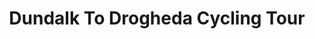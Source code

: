 ---
title: "Dundalk To Drogheda Cycling Tour"
address: "Dundalk, Louth"
tel: "+353 (0)42 933 5484"
county: "Louth"
category: "Cycling"
type: "Content"
lat: "54.002376556396484"
lng: "-6.413806438446045"
---